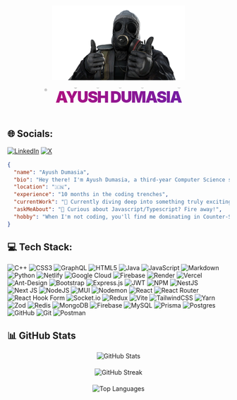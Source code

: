 <div style="text-align: center;">

![Description of the image](/assests/pngegg.png)

</div>

<div style="display: flex; justify-content: center;">
<svg fill="none" viewBox="0 0 800 100" width="800" height="100" xmlns="http://www.w3.org/2000/svg">
	<foreignObject width="100%" height="100%">
		<div xmlns="http://www.w3.org/1999/xhtml">
			<style>
				@keyframes gradientText {
				  0% {
				    background-position: 0% 50%;
				  }
				  50% {
				    background-position: 100% 50%;
				  }
				  100% {
				    background-position: 0% 50%;
				  }
				}
        .snowflake {
          color: #fff;
          font-size: 1em;
          font-family: Arial;
          text-shadow: 0 0 1px #000;
        }
				h1 {
				  font-family: 'Inter',
					-apple-system,
					BlinkMacSystemFont, 
					'Segoe UI', 
					'Roboto', 
					'Oxygen', 
					'Ubuntu', 
					'Cantarell', 
					'Fira Sans', 
					'Droid Sans', 
					'Helvetica Neue', 
					sans-serif;
				  margin: 0;
				  font-size: 4em;
				  font-weight: 900;
				  letter-spacing: -.05em;
				  text-align: center;
				  background: -webkit-linear-gradient(right,#3828ca,#ff004c);
				  background: linear-gradient(270deg,#3828ca 0,#ff004c);
				  background-size: 200%;
				  background-clip: text;
				  -webkit-background-clip: text;
				  -webkit-text-fill-color: transparent;
				  -webkit-animation: gradientText 3s ease infinite;
				  animation: gradientText 3s ease infinite;
				}
        @-webkit-keyframes snowflakes-fall{0%{top:-10%}100%{top:100%}}@-webkit-keyframes snowflakes-shake{0%{-webkit-transform:translateX(0px);transform:translateX(0px)}50%{-webkit-transform:translateX(80px);transform:translateX(80px)}100%{-webkit-transform:translateX(0px);transform:translateX(0px)}}@keyframes snowflakes-fall{0%{top:-10%}100%{top:100%}}@keyframes snowflakes-shake{0%{transform:translateX(0px)}50%{transform:translateX(80px)}100%{transform:translateX(0px)}}.snowflake{position:fixed;top:-10%;z-index:9999;-webkit-user-select:none;-moz-user-select:none;-ms-user-select:none;user-select:none;cursor:default;-webkit-animation-name:snowflakes-fall,snowflakes-shake;-webkit-animation-duration:10s,3s;-webkit-animation-timing-function:linear,ease-in-out;-webkit-animation-iteration-count:infinite,infinite;-webkit-animation-play-state:running,running;animation-name:snowflakes-fall,snowflakes-shake;animation-duration:10s,3s;animation-timing-function:linear,ease-in-out;animation-iteration-count:infinite,infinite;animation-play-state:running,running}.snowflake:nth-of-type(0){left:1%;-webkit-animation-delay:0s,0s;animation-delay:0s,0s}.snowflake:nth-of-type(1){left:10%;-webkit-animation-delay:1s,1s;animation-delay:1s,1s}.snowflake:nth-of-type(2){left:20%;-webkit-animation-delay:6s,.5s;animation-delay:6s,.5s}.snowflake:nth-of-type(3){left:30%;-webkit-animation-delay:4s,2s;animation-delay:4s,2s}.snowflake:nth-of-type(4){left:40%;-webkit-animation-delay:2s,2s;animation-delay:2s,2s}.snowflake:nth-of-type(5){left:50%;-webkit-animation-delay:8s,3s;animation-delay:8s,3s}.snowflake:nth-of-type(6){left:60%;-webkit-animation-delay:6s,2s;animation-delay:6s,2s}.snowflake:nth-of-type(7){left:70%;-webkit-animation-delay:2.5s,1s;animation-delay:2.5s,1s}.snowflake:nth-of-type(8){left:80%;-webkit-animation-delay:1s,0s;animation-delay:1s,0s}.snowflake:nth-of-type(9){left:90%;-webkit-animation-delay:3s,1.5s;animation-delay:3s,1.5s}
			</style>
			<h1>AYUSH DUMASIA</h1>
      <div xmlns="http://www.w3.org/1999/xhtml" class="snowflake">❅</div>
      <div xmlns="http://www.w3.org/1999/xhtml" class="snowflake">❅</div>
      <div xmlns="http://www.w3.org/1999/xhtml" class="snowflake">❅</div>
      <div xmlns="http://www.w3.org/1999/xhtml" class="snowflake">❅</div>
      <div xmlns="http://www.w3.org/1999/xhtml" class="snowflake">❅</div>
      <div xmlns="http://www.w3.org/1999/xhtml" class="snowflake">❅</div>
      <div xmlns="http://www.w3.org/1999/xhtml" class="snowflake">❅</div>
		</div>
	</foreignObject>
</svg>
</div>

## 🌐 Socials:

[![LinkedIn](https://img.shields.io/badge/LinkedIn-%230077B5.svg?logo=linkedin&logoColor=white)](https://linkedin.com/in/ayushdumasia) [![X](https://img.shields.io/badge/X-black.svg?logo=X&logoColor=white)](https://x.com/AyushDumasia18)

```json
{
  "name": "Ayush Dumasia",
  "bio": "Hey there! I'm Ayush Dumasia, a third-year Computer Science student with an insatiable passion for full-stack development. Over the past 10 months, I've been immersed in crafting dynamic and responsive web applications. I'm fueled by the thrill of mastering new technologies and tackling intricate challenges, always eager to collaborate on cutting-edge and impactful projects.",
  "location": "🇮🇳",
  "experience": "10 months in the coding trenches",
  "currentWork": "🔭 Currently diving deep into something truly exciting!",
  "askMeAbout": "💬 Curious about Javascript/Typescript? Fire away!",
  "hobby": "When I'm not coding, you'll find me dominating in Counter-Strike 🎮"
}
```

## 💻 Tech Stack:

![C++](https://img.shields.io/badge/c++-%2300599C.svg?style=for-the-badge&logo=c%2B%2B&logoColor=white) ![CSS3](https://img.shields.io/badge/css3-%231572B6.svg?style=for-the-badge&logo=css3&logoColor=white) ![GraphQL](https://img.shields.io/badge/-GraphQL-E10098?style=for-the-badge&logo=graphql&logoColor=white) ![HTML5](https://img.shields.io/badge/html5-%23E34F26.svg?style=for-the-badge&logo=html5&logoColor=white) ![Java](https://img.shields.io/badge/java-%23ED8B00.svg?style=for-the-badge&logo=openjdk&logoColor=white) ![JavaScript](https://img.shields.io/badge/javascript-%23323330.svg?style=for-the-badge&logo=javascript&logoColor=%23F7DF1E) ![Markdown](https://img.shields.io/badge/markdown-%23000000.svg?style=for-the-badge&logo=markdown&logoColor=white) ![Python](https://img.shields.io/badge/python-3670A0?style=for-the-badge&logo=python&logoColor=ffdd54) ![Netlify](https://img.shields.io/badge/netlify-%23000000.svg?style=for-the-badge&logo=netlify&logoColor=#00C7B7) ![Google Cloud](https://img.shields.io/badge/GoogleCloud-%234285F4.svg?style=for-the-badge&logo=google-cloud&logoColor=white) ![Firebase](https://img.shields.io/badge/firebase-%23039BE5.svg?style=for-the-badge&logo=firebase) ![Render](https://img.shields.io/badge/Render-%46E3B7.svg?style=for-the-badge&logo=render&logoColor=white) ![Vercel](https://img.shields.io/badge/vercel-%23000000.svg?style=for-the-badge&logo=vercel&logoColor=white) ![Ant-Design](https://img.shields.io/badge/-AntDesign-%230170FE?style=for-the-badge&logo=ant-design&logoColor=white) ![Bootstrap](https://img.shields.io/badge/bootstrap-%238511FA.svg?style=for-the-badge&logo=bootstrap&logoColor=white) ![Express.js](https://img.shields.io/badge/express.js-%23404d59.svg?style=for-the-badge&logo=express&logoColor=%2361DAFB) ![JWT](https://img.shields.io/badge/JWT-black?style=for-the-badge&logo=JSON%20web%20tokens) ![NPM](https://img.shields.io/badge/NPM-%23CB3837.svg?style=for-the-badge&logo=npm&logoColor=white) ![NestJS](https://img.shields.io/badge/nestjs-%23E0234E.svg?style=for-the-badge&logo=nestjs&logoColor=white) ![Next JS](https://img.shields.io/badge/Next-black?style=for-the-badge&logo=next.js&logoColor=white) ![NodeJS](https://img.shields.io/badge/node.js-6DA55F?style=for-the-badge&logo=node.js&logoColor=white) ![MUI](https://img.shields.io/badge/MUI-%230081CB.svg?style=for-the-badge&logo=mui&logoColor=white) ![Nodemon](https://img.shields.io/badge/NODEMON-%23323330.svg?style=for-the-badge&logo=nodemon&logoColor=%BBDEAD) ![React](https://img.shields.io/badge/react-%2320232a.svg?style=for-the-badge&logo=react&logoColor=%2361DAFB) ![React Router](https://img.shields.io/badge/React_Router-CA4245?style=for-the-badge&logo=react-router&logoColor=white) ![React Hook Form](https://img.shields.io/badge/React%20Hook%20Form-%23EC5990.svg?style=for-the-badge&logo=reacthookform&logoColor=white) ![Socket.io](https://img.shields.io/badge/Socket.io-black?style=for-the-badge&logo=socket.io&badgeColor=010101) ![Redux](https://img.shields.io/badge/redux-%23593d88.svg?style=for-the-badge&logo=redux&logoColor=white) ![Vite](https://img.shields.io/badge/vite-%23646CFF.svg?style=for-the-badge&logo=vite&logoColor=white) ![TailwindCSS](https://img.shields.io/badge/tailwindcss-%2338B2AC.svg?style=for-the-badge&logo=tailwind-css&logoColor=white) ![Yarn](https://img.shields.io/badge/yarn-%232C8EBB.svg?style=for-the-badge&logo=yarn&logoColor=white) ![Zod](https://img.shields.io/badge/zod-%233068b7.svg?style=for-the-badge&logo=zod&logoColor=white) ![Redis](https://img.shields.io/badge/redis-%23DD0031.svg?style=for-the-badge&logo=redis&logoColor=white) ![MongoDB](https://img.shields.io/badge/MongoDB-%234ea94b.svg?style=for-the-badge&logo=mongodb&logoColor=white) ![Firebase](https://img.shields.io/badge/firebase-a08021?style=for-the-badge&logo=firebase&logoColor=ffcd34) ![MySQL](https://img.shields.io/badge/mysql-4479A1.svg?style=for-the-badge&logo=mysql&logoColor=white) ![Prisma](https://img.shields.io/badge/Prisma-3982CE?style=for-the-badge&logo=Prisma&logoColor=white) ![Postgres](https://img.shields.io/badge/postgres-%23316192.svg?style=for-the-badge&logo=postgresql&logoColor=white) ![GitHub](https://img.shields.io/badge/github-%23121011.svg?style=for-the-badge&logo=github&logoColor=white) ![Git](https://img.shields.io/badge/git-%23F05033.svg?style=for-the-badge&logo=git&logoColor=white) ![Postman](https://img.shields.io/badge/Postman-FF6C37?style=for-the-badge&logo=postman&logoColor=white)

## 📊 GitHub Stats

<div align="center">
  <img src="https://github-readme-stats.vercel.app/api?username=AyushDumasia&theme=dark&hide_border=false&include_all_commits=false&count_private=false" alt="GitHub Stats" style="margin-bottom: 20px;">
  <br>
  <img src="https://github-readme-streak-stats.herokuapp.com/?user=AyushDumasia&theme=dark&hide_border=false" alt="GitHub Streak" style="margin-bottom: 20px;">
  <br>
  <img src="https://github-readme-stats.vercel.app/api/top-langs/?username=AyushDumasia&theme=dark&hide_border=false&include_all_commits=false&count_private=false&layout=compact" alt="Top Languages" style="margin-bottom: 20px;">
</div>
